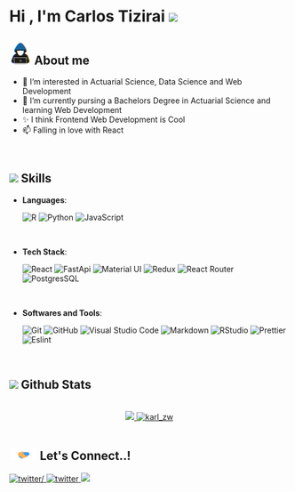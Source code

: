 <h1 align="left"><b>Hi , I'm Carlos Tizirai </b><img src="https://media.giphy.com/media/hvRJCLFzcasrR4ia7z/giphy.gif" width="35"></h1>

## <picture><img src = "https://github.com/0xAbdulKhalid/0xAbdulKhalid/raw/main/assets/mdImages/about_me.gif" width = 40px></picture> **About me**
- 👀 I’m interested in Actuarial Science, Data Science and Web Development
- 🌱 I’m currently pursing a Bachelors Degree in Actuarial Science and learning Web Development
- ✨ I think Frontend Web Development is Cool
- 📫 Falling in love with React
<br>

## <img src="https://media2.giphy.com/media/QssGEmpkyEOhBCb7e1/giphy.gif?cid=ecf05e47a0n3gi1bfqntqmob8g9aid1oyj2wr3ds3mg700bl&rid=giphy.gif" width ="25"><b> Skills</b>

<p align="center">

- **Languages**:

  ![R](https://img.shields.io/badge/R-276DC3?style=for-the-badge&logo=r&logoColor=white)
  ![Python](https://img.shields.io/badge/Python-3776AB?style=for-the-badge&logo=python&logoColor=white)
  ![JavaScript](https://img.shields.io/badge/JavaScript%20-%23F7DF1E.svg?style=for-the-badge&logo=javascript&logoColor=black)
 
<br>   

- **Tech Stack**:

  ![React](https://img.shields.io/badge/React-20232A?style=for-the-badge&logo=react&logoColor=61DAFB)
  ![FastApi](https://img.shields.io/badge/FastAPI-009688?style=for-the-badge&logo=FastAPI&logoColor=white)
  ![Material UI](https://img.shields.io/badge/Material--UI-0081CB?style=for-the-badge&logo=material-ui&logoColor=white)
   ![Redux](https://img.shields.io/badge/Redux-593D88?style=for-the-badge&logo=redux&logoColor=white)
	![React Router](https://img.shields.io/badge/React_Router-CA4245?style=for-the-badge&logo=react-router&logoColor=white)
  ![PostgresSQL](https://img.shields.io/badge/PostgreSQL-316192?style=for-the-badge&logo=postgresql&logoColor=white)
 
<br>

- **Softwares and Tools**:

  ![Git](https://img.shields.io/badge/git-%23F05033.svg?style=for-the-badge&logo=git&logoColor=white)
  ![GitHub](https://img.shields.io/badge/github-%23121011.svg?style=for-the-badge&logo=github&logoColor=white)
  ![Visual Studio Code](https://img.shields.io/badge/Visual%20Studio%20Code-0078d7.svg?style=for-the-badge&logo=visual-studio-code&logoColor=white)
  ![Markdown](https://img.shields.io/badge/markdown-%23000000.svg?style=for-the-badge&logo=markdown&logoColor=white)
  ![RStudio](https://img.shields.io/badge/RStudio-75AADB?style=for-the-badge&logo=RStudio&logoColor=white)
  ![Prettier](https://img.shields.io/badge/prettier-1A2C34?style=for-the-badge&logo=prettier&logoColor=F7BA3E)
  ![Eslint](https://img.shields.io/badge/eslint-3A33D1?style=for-the-badge&logo=eslint&logoColor=white)

</p>

<br>

## <img src="https://media.giphy.com/media/iY8CRBdQXODJSCERIr/giphy.gif" width="35"><b> Github Stats </b>

<br>

<div align="center">

<a href="https://github.com/karlzw/">
  <img src="https://github-readme-stats.vercel.app/api?username=karlzw&include_all_commits=true&count_private=true&show_icons=true&line_height=20&title_color=7A7ADB&icon_color=2234AE&text_color=D3D3D3&bg_color=0,000000,130F40" width="450"/>
  <img src="https://github-readme-stats.vercel.app/api/top-langs?username=karlzw&show_icons=true&locale=en&layout=compact&line_height=20&title_color=7A7ADB&icon_color=2234AE&text_color=D3D3D3&bg_color=0,000000,130F40" width="375"  alt="karl_zw"/>
</a>
</div>


<div align='left'>

<br>
  
## <img src="https://github.com/0xAbdulKhalid/0xAbdulKhalid/raw/main/assets/mdImages/handshake.gif" width ="50"><b> Let's Connect..!</b>
  
<div align='left'>
  <a href="https://twitter.com/karl_zw" target="_blank">
  <img src="https://img.shields.io/badge/twitter-%2300acee.svg?color=1DA1F2&style=for-the-badge&logo=twitter&logoColor=white" alt=twitter/>
  </a>
  <a href="https://www.linkedin.com/in/carlos-tizirai-95641b1b9/" target="_blank">
  <img src="https://img.shields.io/badge/linkedin-%2300acee.svg?color=405DE6&style=for-the-badge&logo=linkedin&logoColor=white" alt=twitter s/>
  </a>
  <a href="mailto:ctizirai2@gmail.com" target="_blank">
  <img src="https://img.shields.io/badge/gmail-%23EA4335.svg?style=for-the-badge&logo=gmail&logoColor=white" t=mail />
  </a>
</div>
  
  

<br>





